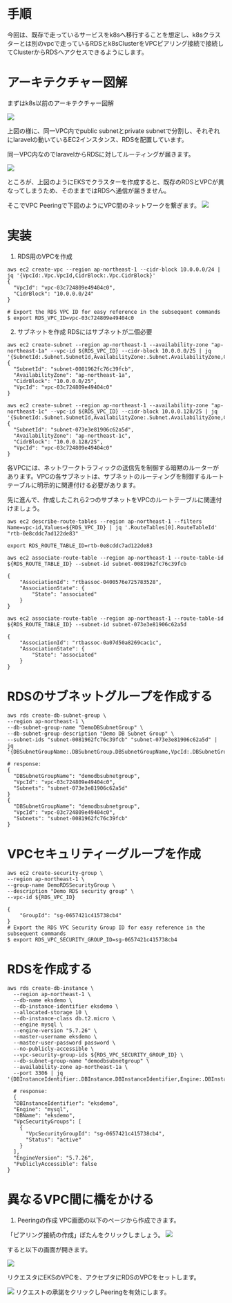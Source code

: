 # 手順
今回は、既存で走っているサービスをk8sへ移行することを想定し、k8sクラスターとは別のvpcで走っているRDSとk8sClusterをVPCピアリング接続で接続してClusterからRDSへアクセスできるようにします。

# アーキテクチャー図解

まずはk8s以前のアーキテクチャー図解

<img src="../asset/img/laravel_before.png">

上図の様に、同一VPC内でpublic subnetとprivate subnetで分割し、それぞれにlaravelの動いているEC2インスタンス、RDSを配置しています。

同一VPC内なのでlaravelからRDSに対してルーティングが届きます。

<img src="../asset/img/laravel_after.png">

ところが、上図のようにEKSでクラスターを作成すると、既存のRDSとVPCが異なってしまうため、そのままではRDSへ通信が届きません。

そこでVPC Peeringで下図のようにVPC間のネットワークを繋ぎます。
<img src="../asset/img/laravel_next.png">

# 実装

1. RDS用のVPCを作成
```
aws ec2 create-vpc --region ap-northeast-1 --cidr-block 10.0.0.0/24 | jq '{VpcId:.Vpc.VpcId,CidrBlock:.Vpc.CidrBlock}'
{
  "VpcId": "vpc-03c724809e49404c0",
  "CidrBlock": "10.0.0.0/24"
}

# Export the RDS VPC ID for easy reference in the subsequent commands
$ export RDS_VPC_ID=vpc-03c724809e49404c0
```

2. サブネットを作成
RDSにはサブネットが二個必要

```
aws ec2 create-subnet --region ap-northeast-1 --availability-zone "ap-northeast-1a" --vpc-id ${RDS_VPC_ID} --cidr-block 10.0.0.0/25 | jq '{SubnetId:.Subnet.SubnetId,AvailabilityZone:.Subnet.AvailabilityZone,CidrBlock:.Subnet.CidrBlock,VpcId:.Subnet.VpcId}'
{
  "SubnetId": "subnet-0081962fc76c39fcb",
  "AvailabilityZone": "ap-northeast-1a",
  "CidrBlock": "10.0.0.0/25",
  "VpcId": "vpc-03c724809e49404c0"
}
```

```
aws ec2 create-subnet --region ap-northeast-1 --availability-zone "ap-northeast-1c" --vpc-id ${RDS_VPC_ID} --cidr-block 10.0.0.128/25 | jq '{SubnetId:.Subnet.SubnetId,AvailabilityZone:.Subnet.AvailabilityZone,CidrBlock:.Subnet.CidrBlock,VpcId:.Subnet.VpcId}'
{
  "SubnetId": "subnet-073e3e81906c62a5d",
  "AvailabilityZone": "ap-northeast-1c",
  "CidrBlock": "10.0.0.128/25",
  "VpcId": "vpc-03c724809e49404c0"
}
```

各VPCには、ネットワークトラフィックの送信先を制御する暗黙のルーターがあります。VPCの各サブネットは、サブネットのルーティングを制御するルートテーブルに明示的に関連付ける必要があります。

先に進んで、作成したこれら2つのサブネットをVPCのルートテーブルに関連付けましょう。

```
aws ec2 describe-route-tables --region ap-northeast-1 --filters Name=vpc-id,Values=${RDS_VPC_ID} | jq '.RouteTables[0].RouteTableId'
"rtb-0e8cddc7ad122de83"

export RDS_ROUTE_TABLE_ID=rtb-0e8cddc7ad122de83

aws ec2 associate-route-table --region ap-northeast-1 --route-table-id ${RDS_ROUTE_TABLE_ID} --subnet-id subnet-0081962fc76c39fcb

{
    "AssociationId": "rtbassoc-0400576e725783528",
    "AssociationState": {
        "State": "associated"
    }
}

aws ec2 associate-route-table --region ap-northeast-1 --route-table-id ${RDS_ROUTE_TABLE_ID} --subnet-id subnet-073e3e81906c62a5d

{
    "AssociationId": "rtbassoc-0a07d50a8269cac1c",
    "AssociationState": {
        "State": "associated"
    }
}
```

# RDSのサブネットグループを作成する
```
aws rds create-db-subnet-group \
--region ap-northeast-1 \
--db-subnet-group-name "DemoDBSubnetGroup" \
--db-subnet-group-description "Demo DB Subnet Group" \
--subnet-ids "subnet-0081962fc76c39fcb" "subnet-073e3e81906c62a5d" | jq '{DBSubnetGroupName:.DBSubnetGroup.DBSubnetGroupName,VpcId:.DBSubnetGroup.VpcId,Subnets:.DBSubnetGroup.Subnets[].SubnetIdentifier}'

# response:
{
  "DBSubnetGroupName": "demodbsubnetgroup",
  "VpcId": "vpc-03c724809e49404c0",
  "Subnets": "subnet-073e3e81906c62a5d"
}
{
  "DBSubnetGroupName": "demodbsubnetgroup",
  "VpcId": "vpc-03c724809e49404c0",
  "Subnets": "subnet-0081962fc76c39fcb"
}
```

# VPCセキュリティーグループを作成
```
aws ec2 create-security-group \
--region ap-northeast-1 \
--group-name DemoRDSSecurityGroup \
--description "Demo RDS security group" \
--vpc-id ${RDS_VPC_ID}

{
    "GroupId": "sg-0657421c415738cb4"
}
# Export the RDS VPC Security Group ID for easy reference in the subsequent commands
$ export RDS_VPC_SECURITY_GROUP_ID=sg-0657421c415738cb4
```

# RDSを作成する

```
aws rds create-db-instance \
  --region ap-northeast-1 \
  --db-name eksdemo \
  --db-instance-identifier eksdemo \
  --allocated-storage 10 \
  --db-instance-class db.t2.micro \
  --engine mysql \
  --engine-version "5.7.26" \
  --master-username eksdemo \
  --master-user-password password \
  --no-publicly-accessible \
  --vpc-security-group-ids ${RDS_VPC_SECURITY_GROUP_ID} \
  --db-subnet-group-name "demodbsubnetgroup" \
  --availability-zone ap-northeast-1a \
  --port 3306 | jq '{DBInstanceIdentifier:.DBInstance.DBInstanceIdentifier,Engine:.DBInstance.Engine,DBName:.DBInstance.DBName,VpcSecurityGroups:.DBInstance.VpcSecurityGroups,EngineVersion:.DBInstance.EngineVersion,PubliclyAccessible:.DBInstance.PubliclyAccessible}'

  # response:
  {
  "DBInstanceIdentifier": "eksdemo",
  "Engine": "mysql",
  "DBName": "eksdemo",
  "VpcSecurityGroups": [
    {
      "VpcSecurityGroupId": "sg-0657421c415738cb4",
      "Status": "active"
    }
  ],
  "EngineVersion": "5.7.26",
  "PubliclyAccessible": false
}
```

# 異なるVPC間に橋をかける

1. Peeringの作成
VPC画面の以下のページから作成できます。

「ピアリング接続の作成」ぼたんをクリックしましょう。
<img src="../asset/img/peering.png">

すると以下の画面が開きます。

<img src="../asset/img/peering_create.png">

リクエスタにEKSのVPCを、アクセプタにRDSのVPCをセットします。

<img src="../asset/img/peering_go.png">
リクエストの承諾をクリックしPeeringを有効にします。






